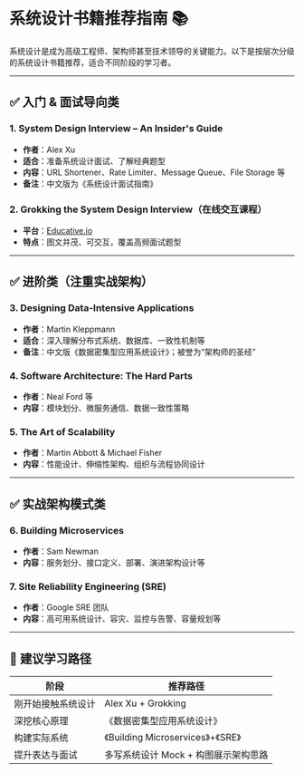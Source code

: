 # 系统设计书籍推荐指南 📚

系统设计是成为高级工程师、架构师甚至技术领导的关键能力。以下是按层次分级的系统设计书籍推荐，适合不同阶段的学习者。

---

## ✅ 入门 & 面试导向类

### 1. System Design Interview – An Insider's Guide
- **作者**：Alex Xu  
- **适合**：准备系统设计面试、了解经典题型  
- **内容**：URL Shortener、Rate Limiter、Message Queue、File Storage 等  
- **备注**：中文版为《系统设计面试指南》

### 2. Grokking the System Design Interview（在线交互课程）
- **平台**：[Educative.io](https://www.educative.io/courses/grokking-the-system-design-interview)  
- **特点**：图文并茂、可交互，覆盖高频面试题型  

---

## ✅ 进阶类（注重实战架构）

### 3. Designing Data-Intensive Applications
- **作者**：Martin Kleppmann  
- **适合**：深入理解分布式系统、数据库、一致性机制等  
- **备注**：中文版《数据密集型应用系统设计》；被誉为“架构师的圣经”

### 4. Software Architecture: The Hard Parts
- **作者**：Neal Ford 等  
- **内容**：模块划分、微服务通信、数据一致性策略  

### 5. The Art of Scalability
- **作者**：Martin Abbott & Michael Fisher  
- **内容**：性能设计、伸缩性架构、组织与流程协同设计  

---

## ✅ 实战架构模式类

### 6. Building Microservices
- **作者**：Sam Newman  
- **内容**：服务划分、接口定义、部署、演进架构设计等  

### 7. Site Reliability Engineering (SRE)
- **作者**：Google SRE 团队  
- **内容**：高可用系统设计、容灾、监控与告警、容量规划等  

---

## 🧠 建议学习路径

| 阶段 | 推荐路径 |
|------|----------|
| 刚开始接触系统设计 | Alex Xu + Grokking |
| 深挖核心原理 | 《数据密集型应用系统设计》 |
| 构建实际系统 | 《Building Microservices》+《SRE》 |
| 提升表达与面试 | 多写系统设计 Mock + 构图展示架构思路 |

